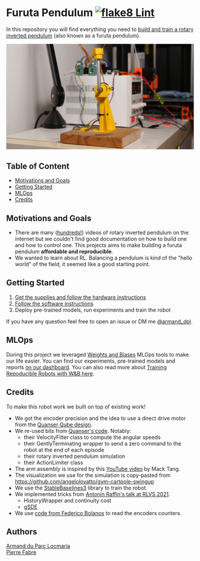 # Furuta Pendulum [![flake8 Lint](https://github.com/Armandpl/furuta/actions/workflows/lint.yml/badge.svg)](https://github.com/Armandpl/furuta/actions/workflows/lint.yml)

In this repository you will find everything you need to [build and train a rotary inverted pendulum](https://www.youtube.com/watch?v=Y6FVBbqjR40) (also known as a furuta pendulum).

![](./assets/pendulum.jpg)
## Table of Content
- [Motivations and Goals](#motivations-and-goals)
- [Getting Started](#getting-started)
- [MLOps](#mlops)
- [Credits](#credits)

## Motivations and Goals
- There are many ([hundreds!](https://www.youtube.com/results?search_query=furuta+pendulum)) videos of rotary inverted pendulum on the internet but we couldn't find good documentation on how to build one and how to control one. This projects aims to make building a furuta pendulum **affordable and reproducible**.
- We wanted to learn about RL. Balancing a pendulum is kind of the "hello world" of the field, it seemed like a good starting point.

## Getting Started
1. [Get the supplies and follow the hardware instructions](https://github.com/Armandpl/furuta/tree/master/hardware)
2. [Follow the software instructions](https://github.com/Armandpl/furuta/tree/master/software)
3. Deploy pre-trained models, run experiments and train the robot

If you have any question feel free to open an issue or DM me [@armand_dpl](twitter.com/armand_dpl).

## MLOps
During this project we leveraged [Weights and Biases](https://wandb.ai/site) MLOps tools to make our life easier. You can find our experiments, pre-trained models and reports [on our dashboard](https://wandb.ai/armandpl/furuta). You can also read more about [Training Repoducible Robots with W&B here](https://wandb.ai/armandpl/furuta/reports/Training-Reproducible-Robots-with-W-B--VmlldzoxMTY5NTM5).

## Credits
To make this robot work we built on top of existing work!
- We got the encoder precision and the idea to use a direct drive motor from the [Quanser Qube design](https://quanserinc.box.com/shared/static/5wnibclu7rp6xihm7mbxqxincu6dogur.pdf).
- We re-used bits from [Quanser's code](https://git.ias.informatik.tu-darmstadt.de/quanser/clients/-/tree/master/quanser_robots/qube). Notably: 
  * their VelocityFilter class to compute the angular speeds
  * their GentlyTerminating wrapper to send a zero command to the robot at the end of each episode
  * their rotary inverted pendulum simulation
  * their ActionLimiter class
- The arm assembly is inspired by this [YouTube video](https://www.youtube.com/watch?v=xowrt6ShdCw) by Mack Tang.
- The visualization we use for the simulation is copy-pasted from https://github.com/angelolovatto/gym-cartpole-swingup
- We use the [StableBaselines3](https://github.com/DLR-RM/stable-baselines3) library to train the robot. 
- We implemented tricks from [Antonin Raffin's talk at RLVS 2021](https://www.youtube.com/watch?v=Ikngt0_DXJg).
  * HistoryWrapper and continuity cost
  * [gSDE](https://arxiv.org/abs/2005.05719)
- We use [code from Federico Bolanos](https://github.com/fbolanos/LS7366R/blob/master/LS7366R.py) to read the encoders counters.

## Authors
[Armand du Parc Locmaria](https://armandpl.com)  
[Pierre Fabre](https://www.linkedin.com/in/p-fabre/)
